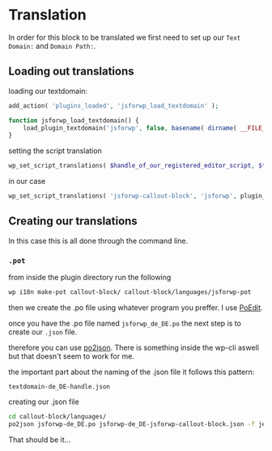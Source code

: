 # Translation

In order for this block to be translated we first need to set up our  `Text Domain:` and `Domain Path:`. 

## Loading out translations

loading our textdomain:

```php
add_action( 'plugins_loaded', 'jsforwp_load_textdomain' );

function jsforwp_load_textdomain() {
	load_plugin_textdomain('jsforwp', false, basename( dirname( __FILE__ ) ) . '/languages/');
}
```

setting the script translation
```php
wp_set_script_translations( $handle_of_our_registered_editor_script, $textdomain, $translation_folder_path );
```
in our case
```php
wp_set_script_translations( 'jsforwp-callout-block', 'jsforwp', plugin_dir_path( __FILE__ ) . 'languages/' );

```

## Creating our translations

In this case this is all done through the command line. 

### `.pot`

from inside the plugin directory run the following

```bash
wp i18n make-pot callout-block/ callout-block/languages/jsforwp-pot
```

then we create the .po file using whatever program you preffer. I use [PoEdit](https://poedit.net).

once you have the .po file named `jsforwp_de_DE.po` the next step is to create our `.json` file.

therefore you can use [po2json](https://www.npmjs.com/package/po2json). There is something inside the wp-cli aswell but that doesn't seem to work for me. 

the important part about the naming of the .json file it follows this pattern:

`textdomain-de_DE-handle.json`

creating our .json file
```bash
cd callout-block/languages/
po2json jsforwp-de_DE.po jsforwp-de_DE-jsforwp-callout-block.json -f jed
```

That should be it...



